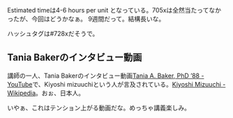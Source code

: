 Estimated timeは4-6 hours per unit となっている。705xは全然当たってなかったが、今回はどうかなぁ。
9週間だって。結構長いな。

ハッシュタグは#728xだそうで。

## Tania Bakerのインタビュー動画

講師の一人、Tania Bakerのインタビュー動画[Tania A. Baker, PhD ’88 - YouTube](https://www.youtube.com/watch?v=8HOO0U_AZDM)で、Kiyoshi mizuuchiという人が言及されている。[Kiyoshi Mizuuchi - Wikipedia](https://en.wikipedia.org/wiki/Kiyoshi_Mizuuchi)。おぉ、日本人。

いやぁ、これはテンション上がる動画だな。めっちゃ講義楽しみ。
